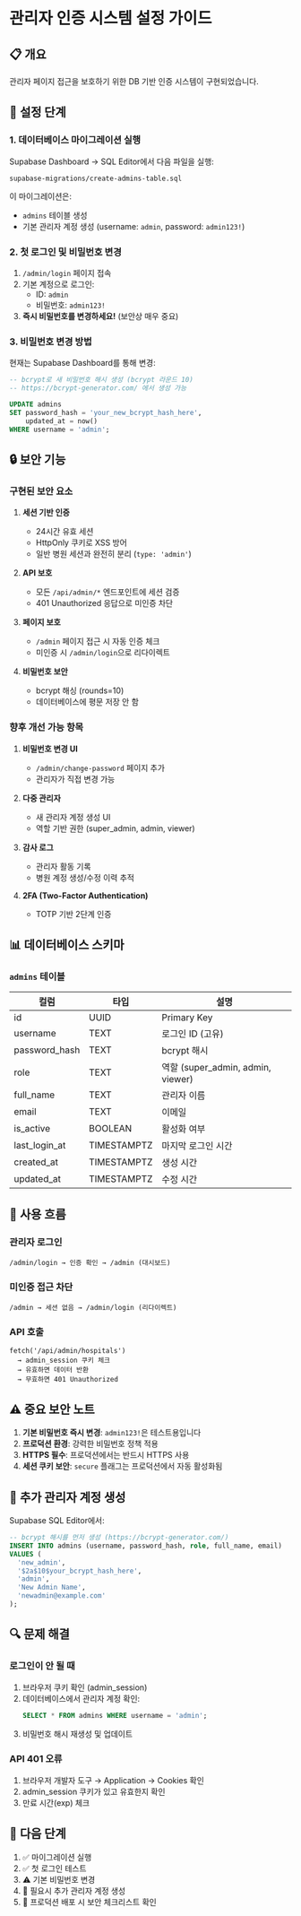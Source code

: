# 관리자 인증 시스템 설정 가이드

## 📋 개요

관리자 페이지 접근을 보호하기 위한 DB 기반 인증 시스템이 구현되었습니다.

## 🔧 설정 단계

### 1. 데이터베이스 마이그레이션 실행

Supabase Dashboard → SQL Editor에서 다음 파일을 실행:

```
supabase-migrations/create-admins-table.sql
```

이 마이그레이션은:
- `admins` 테이블 생성
- 기본 관리자 계정 생성 (username: `admin`, password: `admin123!`)

### 2. 첫 로그인 및 비밀번호 변경

1. `/admin/login` 페이지 접속
2. 기본 계정으로 로그인:
   - ID: `admin`
   - 비밀번호: `admin123!`
3. **즉시 비밀번호를 변경하세요!** (보안상 매우 중요)

### 3. 비밀번호 변경 방법

현재는 Supabase Dashboard를 통해 변경:

```sql
-- bcrypt로 새 비밀번호 해시 생성 (bcrypt 라운드 10)
-- https://bcrypt-generator.com/ 에서 생성 가능

UPDATE admins
SET password_hash = 'your_new_bcrypt_hash_here',
    updated_at = now()
WHERE username = 'admin';
```

## 🔒 보안 기능

### 구현된 보안 요소

1. **세션 기반 인증**
   - 24시간 유효 세션
   - HttpOnly 쿠키로 XSS 방어
   - 일반 병원 세션과 완전히 분리 (`type: 'admin'`)

2. **API 보호**
   - 모든 `/api/admin/*` 엔드포인트에 세션 검증
   - 401 Unauthorized 응답으로 미인증 차단

3. **페이지 보호**
   - `/admin` 페이지 접근 시 자동 인증 체크
   - 미인증 시 `/admin/login`으로 리다이렉트

4. **비밀번호 보안**
   - bcrypt 해싱 (rounds=10)
   - 데이터베이스에 평문 저장 안 함

### 향후 개선 가능 항목

1. **비밀번호 변경 UI**
   - `/admin/change-password` 페이지 추가
   - 관리자가 직접 변경 가능

2. **다중 관리자**
   - 새 관리자 계정 생성 UI
   - 역할 기반 권한 (super_admin, admin, viewer)

3. **감사 로그**
   - 관리자 활동 기록
   - 병원 계정 생성/수정 이력 추적

4. **2FA (Two-Factor Authentication)**
   - TOTP 기반 2단계 인증

## 📊 데이터베이스 스키마

### `admins` 테이블

| 컬럼 | 타입 | 설명 |
|------|------|------|
| id | UUID | Primary Key |
| username | TEXT | 로그인 ID (고유) |
| password_hash | TEXT | bcrypt 해시 |
| role | TEXT | 역할 (super_admin, admin, viewer) |
| full_name | TEXT | 관리자 이름 |
| email | TEXT | 이메일 |
| is_active | BOOLEAN | 활성화 여부 |
| last_login_at | TIMESTAMPTZ | 마지막 로그인 시간 |
| created_at | TIMESTAMPTZ | 생성 시간 |
| updated_at | TIMESTAMPTZ | 수정 시간 |

## 🚦 사용 흐름

### 관리자 로그인
```
/admin/login → 인증 확인 → /admin (대시보드)
```

### 미인증 접근 차단
```
/admin → 세션 없음 → /admin/login (리다이렉트)
```

### API 호출
```
fetch('/api/admin/hospitals')
  → admin_session 쿠키 체크
  → 유효하면 데이터 반환
  → 무효하면 401 Unauthorized
```

## ⚠️ 중요 보안 노트

1. **기본 비밀번호 즉시 변경**: `admin123!`은 테스트용입니다
2. **프로덕션 환경**: 강력한 비밀번호 정책 적용
3. **HTTPS 필수**: 프로덕션에서는 반드시 HTTPS 사용
4. **세션 쿠키 보안**: `secure` 플래그는 프로덕션에서 자동 활성화됨

## 📝 추가 관리자 계정 생성

Supabase SQL Editor에서:

```sql
-- bcrypt 해시를 먼저 생성 (https://bcrypt-generator.com/)
INSERT INTO admins (username, password_hash, role, full_name, email)
VALUES (
  'new_admin',
  '$2a$10$your_bcrypt_hash_here',
  'admin',
  'New Admin Name',
  'newadmin@example.com'
);
```

## 🔍 문제 해결

### 로그인이 안 될 때
1. 브라우저 쿠키 확인 (admin_session)
2. 데이터베이스에서 관리자 계정 확인:
   ```sql
   SELECT * FROM admins WHERE username = 'admin';
   ```
3. 비밀번호 해시 재생성 및 업데이트

### API 401 오류
1. 브라우저 개발자 도구 → Application → Cookies 확인
2. admin_session 쿠키가 있고 유효한지 확인
3. 만료 시간(exp) 체크

## 🎯 다음 단계

1. ✅ 마이그레이션 실행
2. ✅ 첫 로그인 테스트
3. ⚠️ 기본 비밀번호 변경
4. 📌 필요시 추가 관리자 계정 생성
5. 🔐 프로덕션 배포 시 보안 체크리스트 확인
